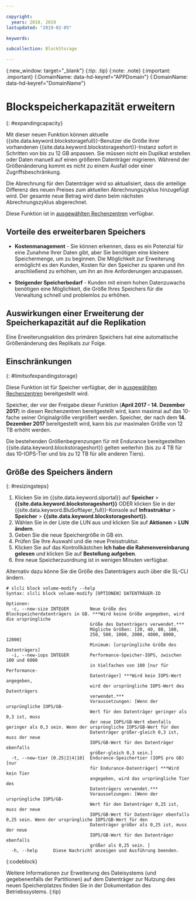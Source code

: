 ```yaml
---

copyright:
  years: 2018, 2019
lastupdated: "2019-02-05"

keywords:

subcollection: BlockStorage

---
```

{:new_window: target="_blank"}
{:tip: .tip}
{:note: .note}
{:important: .important}
{:DomainName: data-hd-keyref="APPDomain"}
{:DomainName: data-hd-keyref="DomainName"}

# Blockspeicherkapazität erweitern
{: #expandingcapacity}

Mit dieser neuen Funktion können aktuelle {{site.data.keyword.blockstoragefull}}-Benutzer die Größe ihrer vorhandenen {{site.data.keyword.blockstorageshort}}-Instanz sofort in Schritten von bis zu 12 GB anpassen. Sie müssen nicht ein Duplikat erstellen oder Daten manuell auf einen größeren Datenträger migrieren. Während der Größenänderung kommt es nicht zu einem Ausfall oder einer Zugriffsbeschränkung.

Die Abrechnung für den Datenträger wird so aktualisiert, dass die anteilige Differenz des neuen Preises zum aktuellen Abrechnungszyklus hinzugefügt wird. Der gesamte neue Betrag wird dann beim nächsten Abrechnungszyklus abgerechnet.

Diese Funktion ist in [ausgewählten Rechenzentren](/docs/infrastructure/BlockStorage?topic=BlockStorage-news) verfügbar.

## Vorteile des erweiterbaren Speichers

- **Kostenmanagement** - Sie können erkennen, dass es ein Potenzial für eine Zunahme Ihrer Daten gibt, aber Sie benötigen eine kleinere Speichermenge, um zu beginnen. Die Möglichkeit zur Erweiterung ermöglicht es den Kunden, Kosten für den Speicher zu sparen und ihn anschließend zu erhöhen, um ihn an ihre Anforderungen anzupassen.  

- **Steigender Speicherbedarf** - Kunden mit einem hohen Datenzuwachs benötigen eine Möglichkeit, die Größe Ihres Speichers für die Verwaltung schnell und problemlos zu erhöhen.

## Auswirkungen einer Erweiterung der Speicherkapazität auf die Replikation

Eine Erweiterungsaktion des primären Speichers hat eine automatische Größenänderung des Replikats zur Folge.

## Einschränkungen
{: #limitsofexpandingstorage}

Diese Funktion ist für Speicher verfügbar, der in [ausgewählten Rechenzentren](/docs/infrastructure/BlockStorage?topic=BlockStorage-news) bereitgestellt wird.

Speicher, der vor der Freigabe dieser Funktion (**April 2017 - 14. Dezember 2017**) in diesen Rechenzentren bereitgestellt wird, kann maximal auf das 10-fache seiner Originalgröße vergrößert werden. Speicher, der nach dem **14. Dezember 2017** bereitgestellt wird, kann bis zur maximalen Größe von 12 TB erhöht werden.

Die bestehenden Größenbegrenzungen für mit Endurance bereitgestellten {{site.data.keyword.blockstorageshort}} gelten weiterhin (bis zu 4 TB für das 10-IOPS-Tier und bis zu 12 TB für alle anderen Tiers).

## Größe des Speichers ändern
{: #resizingsteps}

1. Klicken Sie im {{site.data.keyword.slportal}} auf **Speicher** > **{{site.data.keyword.blockstorageshort}}** ODER klicken Sie in der {{site.data.keyword.BluSoftlayer_full}}-Konsole auf **Infrastruktur** > **Speicher** > **{{site.data.keyword.blockstorageshort}}**.
2. Wählen Sie in der Liste die LUN aus und klicken Sie auf **Aktionen** > **LUN ändern**.
3. Geben Sie die neue Speichergröße in GB ein.
4. Prüfen Sie Ihre Auswahl und die neue Preisstruktur.
5. Klicken Sie auf das Kontrollkästchen **Ich habe die Rahmenvereinbarung gelesen** und klicken Sie auf **Bestellung aufgeben**.
6. Ihre neue Speicherzuordnung ist in wenigen Minuten verfügbar.

Alternativ dazu könne Sie die Größe des Datenträgers auch über die SL-CLI ändern.

```
# slcli block volume-modify --help
Syntax: slcli block volume-modify [OPTIONEN] DATENTRÄGER-ID

Optionen:
  -c, --new-size INTEGER        Neue Größe des Blockspeicherdatenträgers in GB. ***Wird keine Größe angegeben, wird die ursprüngliche
                                Größe des Datenträgers verwendet.***
                                Mögliche Größen: [20, 40, 80, 100,
                                250, 500, 1000, 2000, 4000, 8000, 12000]
                                Minimum: [ursprüngliche Größe des Datenträgers]
  -i, --new-iops INTEGER        Performance-Speicher-IOPS, zwischen 100 und 6000
                                in Vielfachen von 100 [nur für Performance-
                                Datenträger] ***Wird kein IOPS-Wert angegeben,
                                wird der ursprüngliche IOPS-Wert des Datenträgers
                                verwendet.***
                                Voraussetzungen: [Wenn der ursprüngliche IOPS/GB-
                                Wert für den Datenträger geringer als 0,3 ist, muss
                                der neue IOPS/GB-Wert ebenfalls geringer als 0,3 sein. Wenn der ursprüngliche IOPS/GB-Wert für den
                                Datenträger größer-gleich 0,3 ist, muss der neue
                                IOPS/GB-Wert für den Datenträger ebenfalls
                                größer-gleich 0,3 sein.]
  -t, --new-tier [0.25|2|4|10]  Endurance-Speichertier (IOPS pro GB) [nur
                                für Endurance-Datenträger] ***Wird kein Tier
                                angegeben, wird das ursprüngliche Tier des
                                Datenträgers verwendet.***
                                Voraussetzungen: [Wenn der ursprüngliche IOPS/GB-
                                Wert für den Datenträger 0,25 ist, muss der neue
                                IOPS/GB-Wert für Datenträger ebenfalls 0,25 sein. Wenn der ursprüngliche IOPS/GB-Wert für den
                                Datenträger größer als 0,25 ist, muss der neue
                                IOPS/GB-Wert für den Datenträger ebenfalls
                                größer als 0,25 sein. ]
  -h, --help      Diese Nachricht anzeigen und Ausführung beenden.
```
{:codeblock}

Weitere Informationen zur Erweiterung des Dateisystems (und gegebenenfalls der Partitionen) auf dem Datenträger zur Nutzung des neuen Speicherplatzes  finden Sie in der Dokumentation des Betriebssystems.
{:tip}
